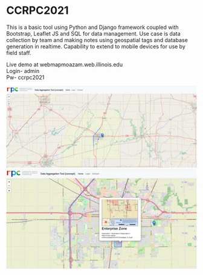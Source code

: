 # CCRPC2021

This is a basic tool using Python and Django framework coupled with Bootstrap, Leaflet JS and SQL for data management.
Use case is data collection by team and making notes using geospatial tags and database generation in realtime. Capability to extend to mobile devices for use by field staff.

Live demo at webmapmoazam.web.illinois.edu <br>
Login- admin <br>
Pw- ccrpc2021

![alt text](https://github.com/mihakim2/ccrpc2021/blob/main/CCRPC%20Data%20Collection%20Tool%20Concept/Screenshot1.png)
<br>
![alt text](https://github.com/mihakim2/ccrpc2021/blob/main/CCRPC%20Data%20Collection%20Tool%20Concept/Screenshot2.png)
